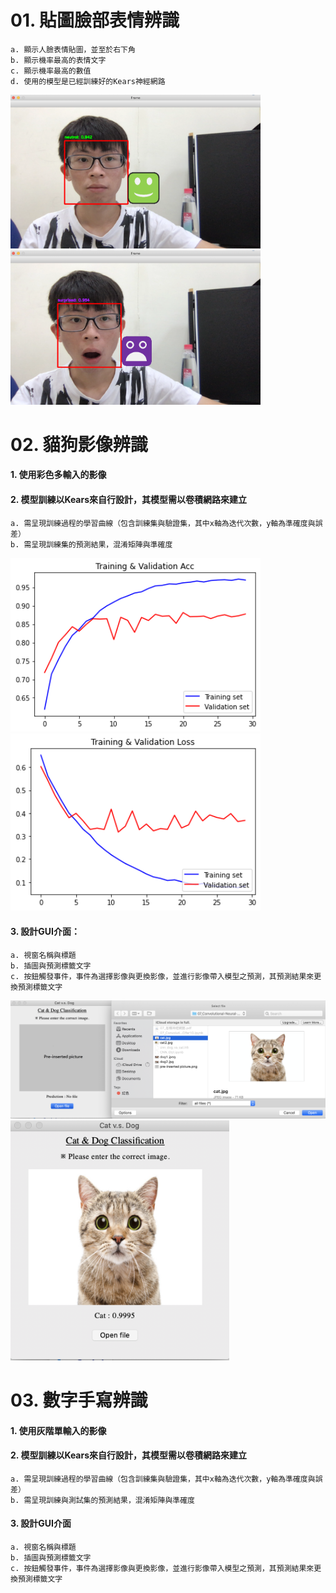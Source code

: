 # 01. 貼圖臉部表情辨識
    a. 顯示人臉表情貼圖，並至於右下角
    b. 顯示機率最高的表情文字
    c. 顯示機率最高的數值
    d. 使用的模型是已經訓練好的Kears神經網路

<img src="https://raw.githubusercontent.com/j82887/Face-Detection/master/00_Image/homework_1014_Fer_01.png" width="400">   <img src="https://raw.githubusercontent.com/j82887/Face-Detection/master/00_Image/homework_1014_Fer_02.png" width="400">

# 02. 貓狗影像辨識
#### 1. 使用彩色多輸入的影像
#### 2. 模型訓練以Kears來自行設計，其模型需以卷積網路來建立
    a. 需呈現訓練過程的學習曲線（包含訓練集與驗證集，其中x軸為迭代次數，y軸為準確度與誤差）
    b. 需呈現訓練集的預測結果，混淆矩陣與準確度

<img src="https://raw.githubusercontent.com/j82887/Face-Detection/master/00_Image/homework_1014_acc.png" width="400">   <img src="https://raw.githubusercontent.com/j82887/Face-Detection/master/00_Image/homework_1014_loss.png" width="400">
    
#### 3. 設計GUI介面：
    a. 視窗名稱與標題
    b. 插圖與預測標籤文字
    c. 按鈕觸發事件，事件為選擇影像與更換影像，並進行影像帶入模型之預測，其預測結果來更換預測標籤文字

<img src="https://raw.githubusercontent.com/j82887/Face-Detection/master/00_Image/homework_1014_cat%20vs%20dog_GUI_02.png" width="800">
<img src="https://raw.githubusercontent.com/j82887/Face-Detection/master/00_Image/homework_1014_cat%20vs%20dog_GUI_01.png" width="350">

# 03. 數字手寫辨識
#### 1. 使用灰階單輸入的影像
#### 2. 模型訓練以Kears來自行設計，其模型需以卷積網路來建立
    a. 需呈現訓練過程的學習曲線（包含訓練集與驗證集，其中x軸為迭代次數，y軸為準確度與誤差）
    b. 需呈現訓練與測試集的預測結果，混淆矩陣與準確度
#### 3. 設計GUI介面
    a. 視窗名稱與標題
    b. 插圖與預測標籤文字
    c. 按鈕觸發事件，事件為選擇影像與更換影像，並進行影像帶入模型之預測，其預測結果來更換預測標籤文字

